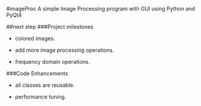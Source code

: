 #imageProc
A simple Image Processing program with GUI using Python and PyQt4

##next step
###Project milestones

- colored images.

- add more image processing operations.

- frequency domain operations.

###Code Enhancements

- all classes are reusable.

- performance tuning.
